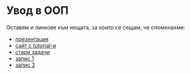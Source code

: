# Увод в ООП

Оставям и линкове към нещата, за които се сещам, че споменахме:

- [презентация]
- [сайт с tutorial-и]
- [стари задачи]
- [запис 1]
- [запис 2]

[презентация]: <https://docs.google.com/presentation/d/1TYR1uA8CmXK4LfQsbbj85e-6Tn7jgOElC579H5mKODU/edit?usp=sharing>
[сайт с tutorial-и]: <http://www.learncpp.com/>
[стари задачи]: <https://docs.google.com/document/d/1sDsfaHEMSr8PAXdUdzZO4p4ThTDmFVRNwqTHzMkG7O4/edit>
[запис 1]: <https://drive.google.com/file/d/1-vWFoTmnajDiDrXCp6tt9_pjUhjQSE39/view?usp=sharing>
[запис 2]: <https://drive.google.com/file/d/1qxcGBvZb0qt18099fgottJxDtzpKT85F/view?usp=sharing>
